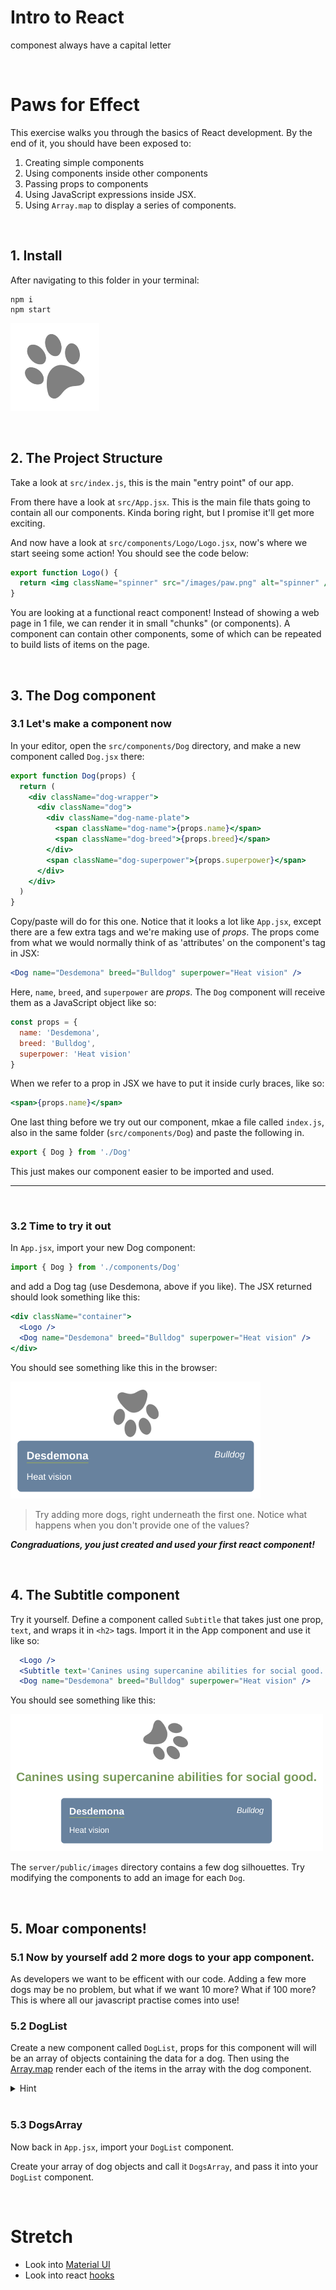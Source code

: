 # Intro to React

componest always have a capital letter

<br />

# Paws for Effect

This exercise walks you through the basics of React development. By the end of it, you should have been exposed to:

1.  Creating simple components
2.  Using components inside other components
3.  Passing props to components
4.  Using JavaScript expressions inside JSX.
5.  Using `Array.map` to display a series of components.

<br />

## 1. Install

After navigating to this folder in your terminal:

```shell
npm i
npm start
```

![Spinning paw](/4-React/public/screenshots/paw.png)

<br />

## 2. The Project Structure

Take a look at `src/index.js`, this is the main "entry point" of our app.

From there have a look at `src/App.jsx`. This is the main file thats going to contain all our components. Kinda boring right, but I promise it'll get more exciting.

And now have a look at `src/components/Logo/Logo.jsx`, now's where we start seeing some action! You should see the code below:

```jsx
export function Logo() {
  return <img className="spinner" src="/images/paw.png" alt="spinner" />
}
```

You are looking at a functional react component! Instead of showing a web page in 1 file, we can render it in small "chunks" (or components). A component can contain other components, some of which can be repeated to build lists of items on the page.

<br />

## 3. The Dog component

### 3.1 Let's make a component now

In your editor, open the `src/components/Dog` directory, and make a new component called `Dog.jsx` there:

```jsx
export function Dog(props) {
  return (
    <div className="dog-wrapper">
      <div className="dog">
        <div className="dog-name-plate">
          <span className="dog-name">{props.name}</span>
          <span className="dog-breed">{props.breed}</span>
        </div>
        <span className="dog-superpower">{props.superpower}</span>
      </div>
    </div>
  )
}
```

Copy/paste will do for this one. Notice that it looks a lot like `App.jsx`, except there are a few extra tags and we're making use of _props_. The props come from what we would normally think of as 'attributes' on the component's tag in JSX:

```jsx
<Dog name="Desdemona" breed="Bulldog" superpower="Heat vision" />
```

Here, `name`, `breed`, and `superpower` are _props_. The `Dog` component will receive them as a JavaScript object like so:

```js
const props = {
  name: 'Desdemona',
  breed: 'Bulldog',
  superpower: 'Heat vision'
}
```

When we refer to a prop in JSX we have to put it inside curly braces, like so:

```jsx
<span>{props.name}</span>
```

One last thing before we try out our component, mkae a file called `index.js`, also in the same folder (`src/components/Dog`) and paste the following in.

```js
export { Dog } from './Dog'
```

This just makes our component easier to be imported and used.

---

<br/>

### 3.2 Time to try it out

In `App.jsx`, import your new Dog component:

```js
import { Dog } from './components/Dog'
```

and add a Dog tag (use Desdemona, above if you like). The JSX returned should look something like this:

```jsx
<div className="container">
  <Logo />
  <Dog name="Desdemona" breed="Bulldog" superpower="Heat vision" />
</div>
```

You should see something like this in the browser:

![A Dog component](/4-React/public/screenshots/dog.png)

> Try adding more dogs, right underneath the first one. Notice what happens when you don't provide one of the values?

**_Congraduations, you just created and used your first react component!_**

<br />

## 4. The Subtitle component

Try it yourself. Define a component called `Subtitle` that takes just one prop, `text`, and wraps it in `<h2>` tags. Import it in the App component and use it like so:

```jsx
  <Logo />
  <Subtitle text='Canines using supercanine abilities for social good.' />
  <Dog name="Desdemona" breed="Bulldog" superpower="Heat vision" />
```

You should see something like this:

![Subtitle component](/4-React/public/screenshots/subtitle.png)

The `server/public/images` directory contains a few dog silhouettes. Try modifying the components to add an image for each `Dog`.

<br />

## 5. Moar components!

### 5.1 Now by yourself add 2 more dogs to your app component.

As developers we want to be efficent with our code. Adding a few more dogs may be no problem, but what if we want 10 more? What if 100 more? This is where all our javascript practise comes into use!

### 5.2 DogList

Create a new component called `DogList`, props for this component will will be an array of objects containing the data for a dog. Then using the [Array.map](https://developer.mozilla.org/en-US/docs/Web/JavaScript/Reference/Global_Objects/Array/map) render each of the items in the array with the dog component.

<details>
<summary>Hint</summary>

Example of array being passed in

```jsx
const array = [
  {
    firstName: 'John',
    lastName: 'Doe'
  },
  {
    firstName: 'Jane',
    lastName: 'Doe'
  }
]
```

Using javascript in the `return` of the function

```jsx
return (
  <>
    {array.map((person) =>
      <Contact firstName={person.firstName} lastName={person.lastName}>
    )}
  <>
)
```

> Note
>
> - The empty angle brackets `<></>` is called a [fragment](https://reactjs.org/docs/fragments.html), it allows group components without adding unnecessary divs
> - After the fragment, the curly brackets `{}` tells the editor that you are now in "javascript land"

 </details>

 <br />

### 5.3 DogsArray

Now back in `App.jsx`, import your `DogList` component.

Create your array of dog objects and call it `DogsArray`, and pass it into your `DogList` component.

<br />

# Stretch

- Look into [Material UI](https://mui.com/material-ui/getting-started/overview/)
- Look into react [hooks](https://reactjs.org/docs/hooks-state.html)
